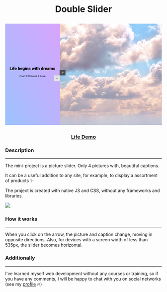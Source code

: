 <h1 align="center">Double Slider</h1>
<h2 align="center">
<img src="./README_img/Main.png">
</h2>

<h3 align="center">
    <a href="https://picture-sliderr.netlify.app/" target="_blank">Life Demo</a>
</h3>


### Description
___
The mini-project is a picture slider. Only 4 pictures with, beautiful captions.

It can be a useful addition to any site, for example, to display a assortment of products :sparkles:

The project is created with native JS and CSS, without any frameworks and libraries. 
<p><img src="https://img.shields.io/github/languages/top/liyakot/Double-Slider.svg"></p>

### How it works
___

When you click on the arrow, the picture and caption change, moving in opposite directions. Also, for devices with a screen width of less than 535px, the slider becomes horizontal.

### Additionally
___

I've learned myself web development without any courses or training, so if you have any comments, I will be happy to chat with you on social networks (see  my <a href="https://github.com/liyakot">profile</a> :fire:)